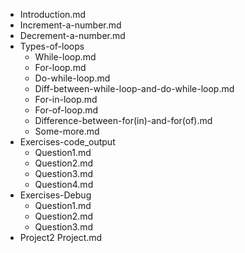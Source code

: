 - Introduction.md
- Increment-a-number.md
- Decrement-a-number.md
- Types-of-loops
    - While-loop.md
    - For-loop.md
    - Do-while-loop.md
    - Diff-between-while-loop-and-do-while-loop.md
    - For-in-loop.md
    - For-of-loop.md
    - Difference-between-for(in)-and-for(of).md
    - Some-more.md
- Exercises-code_output
    - Question1.md
    - Question2.md
    - Question3.md
    - Question4.md
- Exercises-Debug
    - Question1.md
    - Question2.md
    - Question3.md
- Project2
    Project.md
